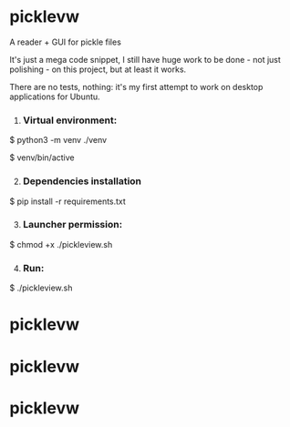 # picklevw
A reader + GUI for pickle files

It's just a mega code snippet, I still have huge work to be done - not just polishing - on this project, but at least it works.

There are no tests, nothing: it's my first attempt to work on desktop applications for Ubuntu.

1. ### Virtual environment:
$ python3 -m venv ./venv

$ venv/bin/active

2. ### Dependencies installation
$ pip install -r requirements.txt

3. ### Launcher permission:
$ chmod +x ./pickleview.sh

4. ### Run:
$ ./pickleview.sh
# picklevw
# picklevw
# picklevw
